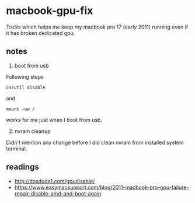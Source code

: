 # macbook-gpu-fix
Tricks which helps me keep my macbook pro 17 (early 2011) running even if it has broken dedicated gpu.

## notes

1. boot from usb

Following steps
```
csrutil disable
```
and
```
mount -uw /
```
works for me just when I boot from usb.

2. nvram cleanup

Didn't mention any change before I did clean nvram from installed system terminal.

## readings

* http://dosdude1.com/gpudisable/
* https://www.easymacsupport.com/blog/2011-macbook-pro-gpu-failure-repair-disable-amd-and-boot-again
